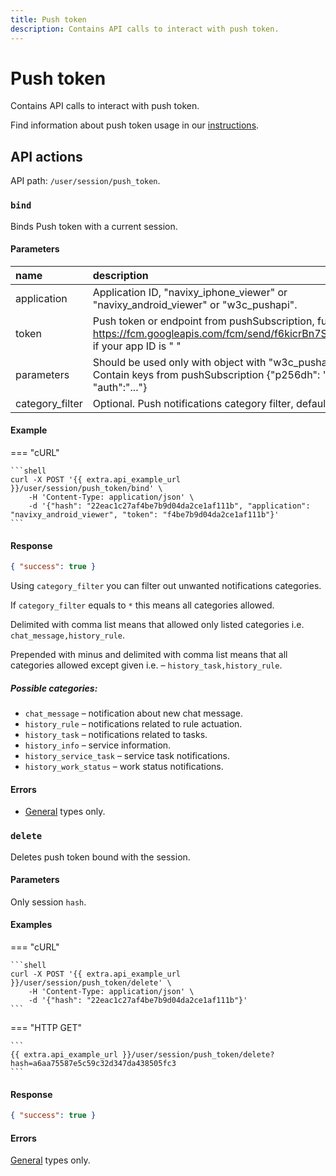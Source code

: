 ```yaml
---
title: Push token
description: Contains API calls to interact with push token.
---
```


# Push token

Contains API calls to interact with push token. 

Find information about push token usage in our [instructions](../../../../guides/rules-notifications/get-push-notifications.md).


## API actions

API path: `/user/session/push_token`.

### `bind`

Binds Push token with a current session.

#### Parameters

| name            | description                                                                                                                              | type                                              |
|:----------------|:-----------------------------------------------------------------------------------------------------------------------------------------|:--------------------------------------------------|
| application     | Application ID, "navixy_iphone_viewer" or "navixy_android_viewer" or "w3c_pushapi".                                                      | [enum](../../../../getting-started/introduction.md#data-types) |
| token           | Push token or endpoint from pushSubscription, full URL like https://fcm.googleapis.com/fcm/send/f6kicrBn7S0:APA91b if your app ID is " " | string                                            |
| parameters      | Should be used only with object with "w3c_pushapi". Contain keys from pushSubscription {"p256dh": "...", "auth":"..."}                   | JSON object                                       |
| category_filter | Optional. Push notifications category filter, default is `*`.                                                                            | string                                            |

#### Example

=== "cURL"

    ```shell
    curl -X POST '{{ extra.api_example_url }}/user/session/push_token/bind' \
        -H 'Content-Type: application/json' \
        -d '{"hash": "22eac1c27af4be7b9d04da2ce1af111b", "application": "navixy_android_viewer", "token": "f4be7b9d04da2ce1af111b"}'
    ```

#### Response

```json
{ "success": true }
```

Using `category_filter` you can filter out unwanted notifications categories.

If `category_filter` equals to `*` this means all categories allowed.

Delimited with comma list means that allowed only listed categories i.e. `chat_message,history_rule`.

Prepended with minus and delimited with comma list means that all categories allowed except given i.e. – `history_task,history_rule`.

##### Possible categories:

* `chat_message` – notification about new chat message.
* `history_rule` – notifications related to rule actuation.
* `history_task` – notifications related to tasks.
* `history_info` – service information.
* `history_service_task` – service task notifications.
* `history_work_status` – work status notifications.

#### Errors

* [General](../../../../getting-started/introduction.md#error-codes) types only.


### `delete`

Deletes push token bound with the session.

#### Parameters

Only session `hash`.

#### Examples

=== "cURL"

    ```shell
    curl -X POST '{{ extra.api_example_url }}/user/session/push_token/delete' \
        -H 'Content-Type: application/json' \
        -d '{"hash": "22eac1c27af4be7b9d04da2ce1af111b"}'
    ```
    
=== "HTTP GET"

    ```
    {{ extra.api_example_url }}/user/session/push_token/delete?hash=a6aa75587e5c59c32d347da438505fc3
    ```

#### Response

```json
{ "success": true }
```

#### Errors

[General](../../../../getting-started/introduction.md#error-codes) types only.

